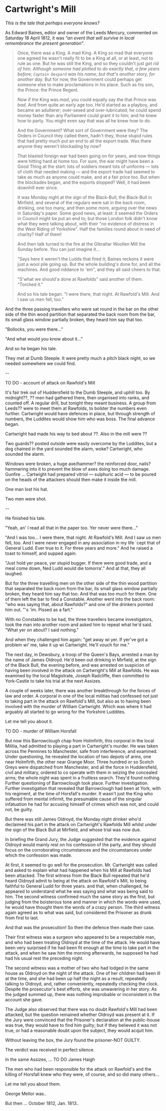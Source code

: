 # Cartwright's Mill

*This is the tale that perhaps everyone knows?*

As Edward Baines, editor and owner of the Leeds Mercury, commented on Saturday 18 April 1812, it was *"an event that will survive in local remembrance the present generation"*.

> Once, there was a King. A mad King. A King so mad that everyone one agreed he wasn't really fit to be a King at all, or at least, not to rule as one. But he was still the King, and so they couldn't just *get rid of him*. *Although someone had plotted to do exactly that, a few years before; `Captain Despard` was his name; but that's another story, for another day.* But for now, the Government could perhaps get someone else to make proclamations in his place. Such as his son, the Prince: the Prince Regent.
>
> Now if the King was *mad*, you could equally say the that Prince was *bad*. And from quite an early age too. He'd started as a playboy, and became an adulterer; over-sexed and over-lubricated; he could spend money faster than any Parliament could grant it to him; and he knew how to party. You might even say that was all he knew how to do.
>
> And the Government? What sort of Government were they? The Orders in Council they called them, hadn't they, those stupid rules that had pretty much put an end to all the export trade. Was there anyone they weren't blockading by now?
>
> That blasted foreign war had been going on for years, and now things were hitting hard at home too. For sure, the war might have been a Good Thing at the start: lots of soldiers meant lots of uniforms — lots of cloth that needed making — and the export trade had seemed to take as much as anyone could make, and at a fair price too. But when the blockades began, and the exports stopped? Well, it had been downhill ever since.
>
> It was Monday night at the sign of the Black-Bull, the Black-Bull in Mirfield, and several of the regulars were sat in the back room, drinking, one too many, and then some more, arguing over the news in Saturday's paper. Some good news, at least: it seemed the Orders in Council might be put an end to; but those London folk didn't know what they were talking about, with their "no evidence of distress in the West Riding of Yorkshire". Half the families round about in need of charity? Half of them!
>
> And then talk turned to the fire at the Gibraltar Woollen Mill the Sunday before. You can just imagine it...
>
> "Says here it weren't the Ludds that fired it; Baines reckons it were just a wool pile going up. But the whole building's done for, and all the machines. And good riddance to 'em", and they all said cheers to that.
>
> "S'what we should'a done at Rawfolds" said another of them. "Torched it."
>
> And so his tale began. "I were there, that night. At Rawfold's Mill. And I saw us men fell, too."

And the three passing travellers who were sat round in the bar on the other side of the thin wood partition that separated the back room from the bar, its small glass window partially broken, they heard him say that too.

"Bollocks, you were there..."

"And what would you know about it..."

And so he began his tale.

They met at Dumb Steeple. It were pretty much a pitch black night, so we needed somewhere we could find.

--

TO DO - account of attack on Rawfold's Mill

It's fair trek out of Huddersfield to the Dumb Steeple, and uphill too. By midnight??, ?? men had gathered there, then organised into ranks, and counted off. A regular drill, but tonight they meant business. A group from Leeds?? were  to meet them at Rawfolds, to bolster the numbers even further. Cartwright would have defences in place, but through strength of numbers, the Luddites would show him who was boss. The final advance began.

Cartwright had made his way to bed about ??. Also in the mill were ??

Two guards?? posted outside were easily overcome by the Luddites, but a dog chained in the yard sounded the alarm, woke? Cartwright, who sounded the alarm.

Windows were broken, a huge axe/hammer? the reinforced door, nails? hammering into it to prevent the blow of axes doing too much damage. Gunfire ... Cartwight had prepared vitriol — sulphuric acid — to be poured on the heads of the attackers should then make it inside the mill.

One man lost his hat.

Two men were shot.




--

He finished his tale.

"Yeah, an' I read all that in the paper too. Yer never were there..."

"And I was too... I were there, that night. At Rawfold's Mill. And I saw us men fell, too.  And I were never engaged in any association in my life `cept that of General Ludd. Ever true to it. For three years and more." And he raised a toast to himself, and supped again.

"Just hold yer peace, yer stupid bugger. If there were good trade, and a meal come down, Ned Ludd would die tomorra'." And at that, they all laughed.

But for the three travelling men on the other side of the thin wood partition that separated the back room from the bar, its small glass window partially broken, they heard him say that too. And that was too much for them. One of them left the bar to find a Constable. Another went into the back room: "who was saying that, about Rawfolds?" and one of the drinkers pointed him out. "'s 'im. Pissed as a fart."

With no Constables to be had, the three travellers became investigators, took the man into another room and asked him to repeat what he'd said. "What yer on about? I said nothing."

And when they challenged him again: "get away wi yer. If yer've got a problem wi' me, take it up wi Cartwright. He'll vouch for me."

The next day, in Dewsbury, a troop of the Queen's Bays, arrested a man by the name of James Oldroyd. He'd been out drinking in Mirfield, at the sign of the Black Bull, the evening before, and was arrested on suspicion of having been involved in the attack on Cartwright's Mill at Rawfolds. He was examined by the local Magistrate, Joseph Radcliffe, then committed to York-Castle to take his trial at the next Assizes.

A couple of weeks later, there was another breakthrough for the forces of law and order. A corporal in one of the local militias had confessed not just to taking part in the attack on Rawfold's Mill, but also as to having been involved with the murder of William Cartwright. Which was where it had arguably all started to go wrong for the Yorkshire Luddites.

Let me tell you about it.

TO DO - murder of William Horsfall


But now this Barrowclough chap from Holmfirth, this corporal in the local Militia, had admitted to playing a part in Cartwright's murder. He was taken across the Pennines to Manchester, safe from interference, and examined. Under questioning, he revealed the location of two depots of arms, one near Holmfirth, the other near Grange Moor. Three hundred or so Scotch Greys were dispatched from Manchester, and all the force in Huddersfield, civil and military, ordered to co operate with them in seizing the concealed arms; the whole night was spent in a fruitless search. They'd found nothing. Further questioning of Barrowclough took place. Further investigation. Further investigation that revealed that Barrowclough had been at York, with his regiment, at the time of Horsfall's murder. It wasn't just the King who suffered from mental infirmit, the presumable cause of the singular infatuation he had for accusing himself of crimes which was not, and could not, be guilty.

But there was still James Oldroyd, the Monday night drinker who'd declaimed his part in the attack on Cartwright's Rawfolds Mill whilst under the sign of the Black Bull at Mirfield, and whose trial was now due.

In briefing the Grand Jury, the Judge suggested that the evidence against Oldroyd would mainly rest on his confession of the party, and they should focus on the corroborating circumstances and the circumstances under which the confession was made.

At first, it seemed to go well for the prosecution. Mr. Cartwright was called and asked to explain what had happened when his Mill at Rawfolds had been attacked. The first witness from the Black Bull repeated that he'd heard Oldroyd admit to being at the attack on Rawfold's Mill, to being faithful to General Ludd for three years.  and that, when challenged, he appeared to understand what he was saying and what was being said to him. The second witness confirmed much the same story as the first, but judging from the boisterous tone and manner in which the words were used, he would have thought them the words of a crazy person. The third witness again agreed as to what was said, but considered the Prisoner as drunk from first to last.

And that was the prosecution! So then the defence then made their case.

Their first witness was a surgeon who appeared to be a respectable man, and who had been treating Oldroyd at the time of the attack. He would have been very surprised if he had been fit enough at the time to take part in the attack, and when he saw him the morning afterwards, he supposed he had had his usual rest the preceding night.

The second witness was a mother of two who had lodged in the same house as Oldroyd on the night of the attack. One of her children had been ill at the time, and she had been up half the night as a result, repeatedly talking to Oldroyd, and, rather conveniently, repeatedly checking the clock. Despite the prosecutor's best efforts, she was unwavering in her story. As the judged summed up, there was nothing improbable or inconsistent in the account she gave.

The Judge also observed that there was no doubt Rawfold's Mill had been attacked, but the question remained whether Oldroyd was present at it. If the Jury were convinced that the Prisoner's declaration at the public-house was true, they would have to find him guilty; but if they believed it was not true, or had a reasonable doubt upon the subject, they would acquit him.

Without leaving the box, the Jury found the prisoner-NOT GUILTY.

The verdict was received in perfect silence.

In the same Assizes, ... TO DO James Haigh

The men who had been responsible for the attack on Rawfold's and the killing of Horsfall knew who they were, of course, and so did many others...

Let me tell you about them.

George Mellor was..

But then ... October 1812, Jan. 1813..

